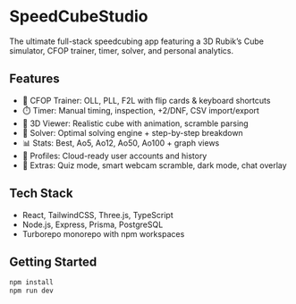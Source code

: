 # SpeedCubeStudio

The ultimate full-stack speedcubing app featuring a 3D Rubik’s Cube simulator, CFOP trainer, timer, solver, and personal analytics.

## Features

- 🧠 CFOP Trainer: OLL, PLL, F2L with flip cards & keyboard shortcuts
- ⏱️ Timer: Manual timing, inspection, +2/DNF, CSV import/export
- 🧊 3D Viewer: Realistic cube with animation, scramble parsing
- 🧮 Solver: Optimal solving engine + step-by-step breakdown
- 📊 Stats: Best, Ao5, Ao12, Ao50, Ao100 + graph views
- 👤 Profiles: Cloud-ready user accounts and history
- 🧪 Extras: Quiz mode, smart webcam scramble, dark mode, chat overlay

## Tech Stack

- React, TailwindCSS, Three.js, TypeScript
- Node.js, Express, Prisma, PostgreSQL
- Turborepo monorepo with npm workspaces

## Getting Started

```bash
npm install
npm run dev
